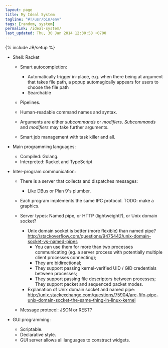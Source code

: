 ```yaml
---
layout: page
title: My Ideal System
tagline: "#!/usr/bin/env"
tags: [random, system]
permalink: /ideal-system/
last_updated: Thu, 30 Jan 2014 12:30:58 +0700
---
```

{% include JB/setup %}

* Shell: Racket

  - Smart autocompletion:
    * Automatically trigger in-place, e.g. when there being at argument that
      takes file path, a popup automagically appears for users to choose the file path
    * Searchable

  - Pipelines.

  - Human-readable command names and syntax.

  - Arguments are either *subcommands* or *modifiers*.  *Subcommands* and
    *modifiers* may take further arguments.

  - Smart job management with task killer and all.

* Main programming languages:
  - Compiled: Golang.
  - Interpreted: Racket and TypeScript

* Inter-program communication:

  - There is a server that collects and dispatches messages:
    * Like DBus or Plan 9's plumber.

  - Each program implements the same IPC protocol.  TODO: make a graphics.

  - Server types: Named pipe, or HTTP (lightweight?), or Unix domain socket?
    * Unix domain socket is better (more flexible) than named pipe?
      http://stackoverflow.com/questions/9475442/unix-domain-socket-vs-named-pipes
      - You can use them for more than two processes communicating (eg. a
        server process with potentially multiple client processes connecting);
      - They are bidirectional;
      - They support passing kernel-verified UID / GID credentials between processes;
      - They support passing file descriptors between processes; They support
        packet and sequenced packet modes.
    * Explanation of Unix domain socket and named pipe:
      http://unix.stackexchange.com/questions/75904/are-fifo-pipe-unix-domain-socket-the-same-thing-in-linux-kernel


  - Message protocol: JSON or REST?

* GUI programming:
  - Scriptable.
  - Declarative style.
  - GUI server allows all languages to construct widgets.
